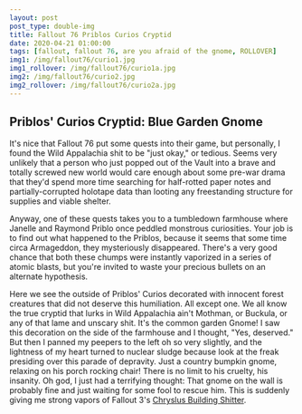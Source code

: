 ```yaml
---
layout: post
post_type: double-img
title: Fallout 76 Priblos Curios Cryptid
date: 2020-04-21 01:00:00
tags: [fallout, fallout 76, are you afraid of the gnome, ROLLOVER]
img1: /img/fallout76/curio1.jpg
img1_rollover: /img/fallout76/curio1a.jpg
img2: /img/fallout76/curio2.jpg
img2_rollover: /img/fallout76/curio2a.jpg
---
```

## Priblos' Curios Cryptid: Blue Garden Gnome

It's nice that Fallout 76 put some quests into their game, but personally, I found the Wild Appalachia shit to be "just okay," or tedious. Seems very unlikely that a person who just popped out of the Vault into a brave and totally screwed new world would care enough about some pre-war drama that they'd spend more time searching for half-rotted paper notes and partially-corrupted holotape data than looting any freestanding structure for supplies and viable shelter. 

Anyway, one of these quests takes you to a tumbledown farmhouse where Janelle and Raymond Priblo once peddled monstrous curiosities. Your job is to find out what happened to the Priblos, because it seems that some time circa Armageddon, they mysteriously disappeared. There's a very good chance that both these chumps were instantly vaporized in a series of atomic blasts, but you're invited to waste your precious bullets on an alternate hypothesis. 

Here we see the outside of Priblos' Curios decorated with innocent forest creatures that did not deserve this humiliation. All except one. We all know the true cryptid that lurks in Wild Appalachia ain't Mothman, or Buckula, or any of that lame and unscary shit. It's the common garden Gnome! I saw this decoration on the side of the farmhouse and I thought, "Yes, deserved." But then I panned my peepers to the left oh so very slightly, and the lightness of my heart turned to nuclear sludge because look at the freak presiding over this parade of depravity. Just a country bumpkin gnome, relaxing on his porch rocking chair! There is no limit to his cruelty, his insanity. Oh god, I just had a terrifying thought: That gnome on the wall is probably fine and just waiting for some fool to rescue him. This is suddenly giving me strong vapors of Fallout 3's [Chryslus Building Shitter](https://gaming-thrones.com/2018/12/19/Chryslus.html).
